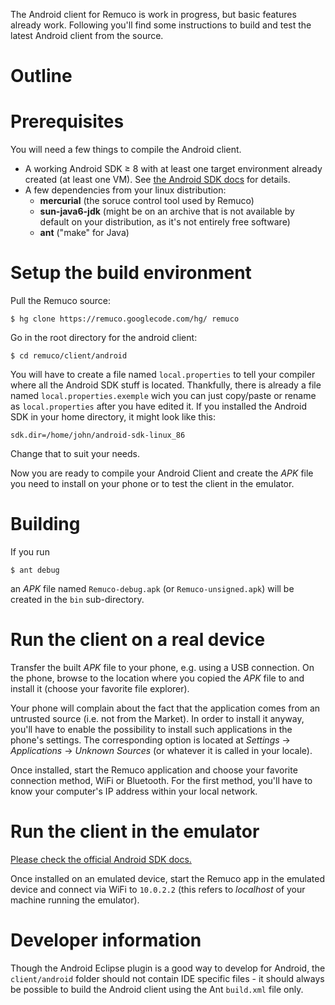 The Android client for Remuco is work in progress, but basic features already work. Following you'll find some instructions to build and test the latest Android client from the source.

<h1>Outline</h1>


# Prerequisites #

You will need a few things to compile the Android client.

  * A working Android SDK ≥ 8 with at least one target environment already created (at least one VM). See [the Android SDK docs](http://developer.android.com/sdk/index.html) for details.
  * A few dependencies from your linux distribution:
    * **mercurial** (the soruce control tool used by Remuco)
    * **sun-java6-jdk** (might be on an archive that is not available by default on your distribution, as it's not entirely free software)
    * **ant** ("make" for Java)

# Setup the build environment #

Pull the Remuco source:

```
$ hg clone https://remuco.googlecode.com/hg/ remuco
```

Go in the root directory for the android client:

```
$ cd remuco/client/android
```

You will have to create a file named `local.properties` to tell your compiler where all the Android SDK stuff is located. Thankfully, there is already a file named `local.properties.exemple` wich you can just copy/paste or rename as `local.properties` after you have edited it. If you installed the Android SDK in your home directory, it might look like this:

```
sdk.dir=/home/john/android-sdk-linux_86
```

Change that to suit your needs.

Now you are ready to compile your Android Client and create the _APK_ file you need to install on your phone or to test the client in the emulator.

# Building #

If you run

```
$ ant debug
```

an _APK_ file named `Remuco-debug.apk` (or `Remuco-unsigned.apk`) will be created in the `bin` sub-directory.

# Run the client on a real device #

Transfer the built _APK_ file to your phone, e.g. using a USB connection. On the phone, browse to the location where you copied the _APK_ file to and install it (choose your favorite file explorer).

Your phone will complain about the fact that the application comes from an untrusted source (i.e. not from the Market). In order to install it anyway, you'll have to enable the possibility to install such applications in the phone's settings. The corresponding option is located at _Settings_ → _Applications_ → _Unknown Sources_ (or whatever it is called in your locale).

Once installed, start the Remuco application and choose your favorite connection method, WiFi or Bluetooth. For the first method, you'll have to know your computer's IP address within your local network.

# Run the client in the emulator #

[Please check the official Android SDK docs.](http://developer.android.com/guide/developing/building/building-cmdline.html#RunningOnEmulator)

Once installed on an emulated device, start the Remuco app in the emulated device and connect via WiFi to `10.0.2.2` (this refers to _localhost_ of your machine running the emulator).

# Developer information #

Though the Android Eclipse plugin is a good way to develop for Android, the `client/android` folder should not contain IDE specific files - it should always be possible to build the Android client using the Ant `build.xml` file only.